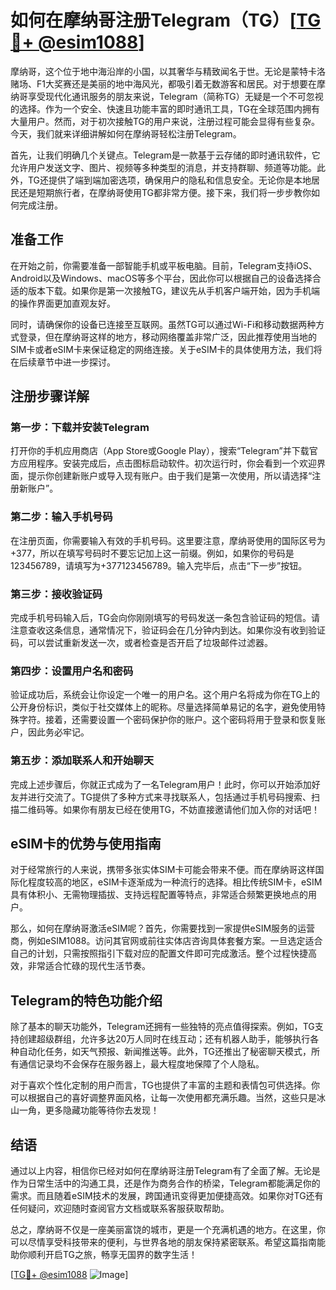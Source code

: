 # 如何在摩纳哥注册Telegram（TG）[[TG💪+ @esim1088](https://t.me/s/esim1088)]

摩纳哥，这个位于地中海沿岸的小国，以其奢华与精致闻名于世。无论是蒙特卡洛赌场、F1大奖赛还是美丽的地中海风光，都吸引着无数游客和居民。对于想要在摩纳哥享受现代化通讯服务的朋友来说，Telegram（简称TG）无疑是一个不可忽视的选择。作为一个安全、快速且功能丰富的即时通讯工具，TG在全球范围内拥有大量用户。然而，对于初次接触TG的用户来说，注册过程可能会显得有些复杂。今天，我们就来详细讲解如何在摩纳哥轻松注册Telegram。

首先，让我们明确几个关键点。Telegram是一款基于云存储的即时通讯软件，它允许用户发送文字、图片、视频等多种类型的消息，并支持群聊、频道等功能。此外，TG还提供了端到端加密选项，确保用户的隐私和信息安全。无论你是本地居民还是短期旅行者，在摩纳哥使用TG都非常方便。接下来，我们将一步步教你如何完成注册。

## 准备工作

在开始之前，你需要准备一部智能手机或平板电脑。目前，Telegram支持iOS、Android以及Windows、macOS等多个平台，因此你可以根据自己的设备选择合适的版本下载。如果你是第一次接触TG，建议先从手机客户端开始，因为手机端的操作界面更加直观友好。

同时，请确保你的设备已连接至互联网。虽然TG可以通过Wi-Fi和移动数据两种方式登录，但在摩纳哥这样的地方，移动网络覆盖非常广泛，因此推荐使用当地的SIM卡或者eSIM卡来保证稳定的网络连接。关于eSIM卡的具体使用方法，我们将在后续章节中进一步探讨。

## 注册步骤详解

### 第一步：下载并安装Telegram

打开你的手机应用商店（App Store或Google Play），搜索“Telegram”并下载官方应用程序。安装完成后，点击图标启动软件。初次运行时，你会看到一个欢迎界面，提示你创建新账户或导入现有账户。由于我们是第一次使用，所以请选择“注册新账户”。

### 第二步：输入手机号码

在注册页面，你需要输入有效的手机号码。这里要注意，摩纳哥使用的国际区号为+377，所以在填写号码时不要忘记加上这一前缀。例如，如果你的号码是123456789，请填写为+377123456789。输入完毕后，点击“下一步”按钮。

### 第三步：接收验证码

完成手机号码输入后，TG会向你刚刚填写的号码发送一条包含验证码的短信。请注意查收这条信息，通常情况下，验证码会在几分钟内到达。如果你没有收到验证码，可以尝试重新发送一次，或者检查是否开启了垃圾邮件过滤器。

### 第四步：设置用户名和密码

验证成功后，系统会让你设定一个唯一的用户名。这个用户名将成为你在TG上的公开身份标识，类似于社交媒体上的昵称。尽量选择简单易记的名字，避免使用特殊字符。接着，还需要设置一个密码保护你的账户。这个密码将用于登录和恢复账户，因此务必牢记。

### 第五步：添加联系人和开始聊天

完成上述步骤后，你就正式成为了一名Telegram用户！此时，你可以开始添加好友并进行交流了。TG提供了多种方式来寻找联系人，包括通过手机号码搜索、扫描二维码等。如果你有朋友已经在使用TG，不妨直接邀请他们加入你的对话吧！

## eSIM卡的优势与使用指南

对于经常旅行的人来说，携带多张实体SIM卡可能会带来不便。而在摩纳哥这样国际化程度较高的地区，eSIM卡逐渐成为一种流行的选择。相比传统SIM卡，eSIM具有体积小、无需物理插拔、支持远程配置等特点，非常适合频繁更换地点的用户。

那么，如何在摩纳哥激活eSIM呢？首先，你需要找到一家提供eSIM服务的运营商，例如eSIM1088。访问其官网或前往实体店咨询具体套餐方案。一旦选定适合自己的计划，只需按照指引下载对应的配置文件即可完成激活。整个过程快捷高效，非常适合忙碌的现代生活节奏。

## Telegram的特色功能介绍

除了基本的聊天功能外，Telegram还拥有一些独特的亮点值得探索。例如，TG支持创建超级群组，允许多达20万人同时在线互动；还有机器人助手，能够执行各种自动化任务，如天气预报、新闻推送等。此外，TG还推出了秘密聊天模式，所有通信记录均不会保存在服务器上，最大程度地保障了个人隐私。

对于喜欢个性化定制的用户而言，TG也提供了丰富的主题和表情包可供选择。你可以根据自己的喜好调整界面风格，让每一次使用都充满乐趣。当然，这些只是冰山一角，更多隐藏功能等待你去发现！

## 结语

通过以上内容，相信你已经对如何在摩纳哥注册Telegram有了全面了解。无论是作为日常生活中的沟通工具，还是作为商务合作的桥梁，Telegram都能满足你的需求。而且随着eSIM技术的发展，跨国通讯变得更加便捷高效。如果你对TG还有任何疑问，欢迎随时查阅官方文档或联系客服获取帮助。

总之，摩纳哥不仅是一座美丽富饶的城市，更是一个充满机遇的地方。在这里，你可以尽情享受科技带来的便利，与世界各地的朋友保持紧密联系。希望这篇指南能助你顺利开启TG之旅，畅享无国界的数字生活！

[[TG💪+ @esim1088](https://t.me/s/esim1088) ![Image](https://i.postimg.cc/4NQfJmqS/Snipaste-2025-05-13-00-14-12.png)]